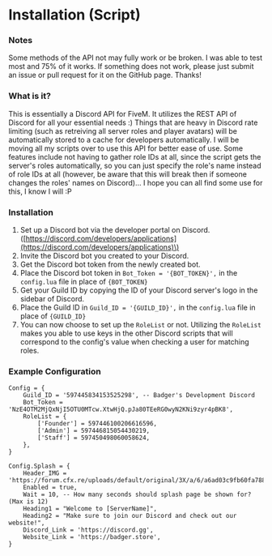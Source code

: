 # Installation \(Script\)

### Notes

Some methods of the API not may fully work or be broken. I was able to test most and 75% of it works. If something does not work, please just submit an issue or pull request for it on the GitHub page. Thanks!

### What is it?

This is essentially a Discord API for FiveM. It utilizes the REST API of Discord for all your essential needs :\) Things that are heavy in Discord rate limiting \(such as retreiving all server roles and player avatars\) will be automatically stored to a cache for developers automatically. I will be moving all my scripts over to use this API for better ease of use. Some features include not having to gather role IDs at all, since the script gets the server's roles automatically, so you can just specify the role's name instead of role IDs at all \(however, be aware that this will break then if someone changes the roles' names on Discord\)... I hope you can all find some use for this, I know I will :P

### Installation

1. Set up a Discord bot via the developer portal on Discord. \([https://discord.com/developers/applications](https://discord.com/developers/applications)\)
2. Invite the Discord bot you created to your Discord.
3. Get the Discord bot token from the newly created bot.
4. Place the Discord bot token in `Bot_Token = '{BOT_TOKEN}',` in the `config.lua` file in place of `{BOT_TOKEN}` 
5. Get your Guild ID by copying the ID of your Discord server's logo in the sidebar of Discord.
6. Place the Guild ID in `Guild_ID = '{GUILD_ID}',` in the `config.lua` file in place of `{GUILD_ID}` 
7. You can now choose to set up the `RoleList` or not. Utilizing the `RoleList` makes you able to use keys in the other Discord scripts that will correspond to the config's value when checking a user for matching roles.

### Example Configuration

```text
Config = {
	Guild_ID = '597445834153525298', -- Badger's Development Discord
	Bot_Token = 'NzE4OTM2MjQxNjI5OTU0MTcw.XtwHjQ.pJa80TEeRG0wyN2KNi9zyr4pBK8', 
	RoleList = {
		['Founder'] = 597446100206616596,
		['Admin'] = 597446815054430219,
		['Staff'] = 597450498060058624,
	},
}

Config.Splash = {
	Header_IMG = 'https://forum.cfx.re/uploads/default/original/3X/a/6/a6ad03c9fb60fa7888424e7c9389402846107c7e.png',
	Enabled = true,
	Wait = 10, -- How many seconds should splash page be shown for? (Max is 12)
	Heading1 = "Welcome to [ServerName]",
	Heading2 = "Make sure to join our Discord and check out our website!",
	Discord_Link = 'https://discord.gg',
	Website_Link = 'https://badger.store',
}
```

